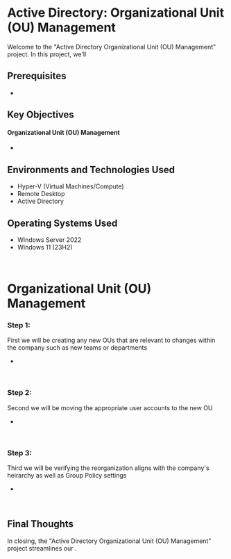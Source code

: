<h1> Active Directory: Organizational Unit (OU) Management </h1>


<p>Welcome to the "Active Directory Organizational Unit (OU) Management" project. In this project, we'll  </p>

<h2>Prerequisites</h2>

- <a> </a>

<h2>Key Objectives</h2>

<h4>Organizational Unit (OU) Management</h4>

-  

<h2>Environments and Technologies Used</h2>

- Hyper-V (Virtual Machines/Compute)
- Remote Desktop
- Active Directory

<h2>Operating Systems Used </h2>

- Windows Server 2022
- Windows 11 (23H2)


<br>



<h1>Organizational Unit (OU) Management</h1>

<h3>Step 1: </h3>
<p>First we will be creating any new OUs that are relevant to changes within the company such as new teams or departments </p>

- 

<br>


<h3>Step 2: </h3>
<p>Second we will be moving the appropriate user accounts to the new OU </p>

- 

<br>


<h3>Step 3: </h3>
<p>Third we will be verifying the reorganization aligns with the company's heirarchy as well as Group Policy settings </p>

- 

<br>



<h2> Final Thoughts </h2>

<p> In closing, the "Active Directory Organizational Unit (OU) Management" project streamlines our  .</p>

